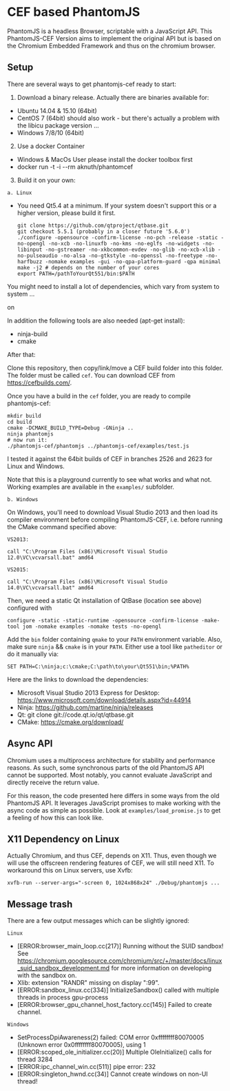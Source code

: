 # CEF based PhantomJS

PhantomJS is a headless Browser, scriptable with a JavaScript API. This PhantomJS-CEF Version aims to implement the original API but is based on the Chromium Embedded Framework and thus on the chromium browser.

## Setup

There are several ways to get phantomjs-cef ready to start:

1. Download a binary release. Actually there are binaries available for:
  - Ubuntu 14.04 & 15.10 (64bit)
  - CentOS 7 (64bit) should also work - but there's actually a problem with the libicu package version ...
  - Windows 7/8/10 (64bit)
  
2. Use a docker Container
 - Windows & MacOs User please install the docker toolbox first
 - docker run -t -i --rm aknuth/phantomcef

3. Build it on your own:

`a. Linux`
- You need Qt5.4 at a minimum. If your system doesn't support this or a higher version, please build it first.

      git clone https://github.com/qtproject/qtbase.git
	  git checkout 5.5.1 (probably in a closer future '5.6.0')
	  ./configure -opensource -confirm-license -no-pch -release -static -no-opengl -no-xcb -no-linuxfb -no-kms -no-eglfs -no-widgets -no-libinput -no-gstreamer -no-xkbcommon-evdev -no-glib -no-xcb-xlib -no-pulseaudio -no-alsa -no-gtkstyle -no-openssl -no-freetype -no-harfbuzz -nomake examples -gui -no-qpa-platform-guard -qpa minimal
	  make -j2 # depends on the number of your cores
	  export PATH=/pathToYourQt551/bin:$PATH

You might need to install a lot of dependencies, which vary from system to system ...

on 

In addition the following tools are also needed (apt-get install):
 - ninja-build 
 - cmake

After that:

Clone this repository, then copy/link/move a CEF build folder into this folder.
The folder must be called `cef`. You can download CEF from https://cefbuilds.com/.

Once you have a build in the `cef` folder, you are ready to compile phantomjs-cef:

    mkdir build
    cd build
    cmake -DCMAKE_BUILD_TYPE=Debug -GNinja ..
    ninja phantomjs
    # now run it:
    ./phantomjs-cef/phantomjs ../phantomjs-cef/examples/test.js

I tested it against the 64bit builds of CEF in branches 2526 and 2623 for Linux
and Windows.

Note that this is a playground currently to see what works and what not. Working
examples are available in the `examples/` subfolder.

`b. Windows`

On Windows, you'll need to download Visual Studio 2013 and then load its compiler
environment before compiling PhantomJS-CEF, i.e. before running the CMake command
specified above:

`VS2013:`

    call "C:\Program Files (x86)\Microsoft Visual Studio 12.0\VC\vcvarsall.bat" amd64

`VS2015:`

	call "C:\Program Files (x86)\Microsoft Visual Studio 14.0\VC\vcvarsall.bat" amd64

Then, we need a static Qt installation of QtBase (location see above) configured with

    configure -static -static-runtime -opensource -confirm-license -make-tool jom -nomake examples -nomake tests -no-opengl

Add the `bin` folder containing `qmake` to your `PATH` environment
variable. Also, make sure `ninja` && `cmake` is in your `PATH`.
Either use a tool like `patheditor` or do it manually via:

    SET PATH=C:\ninja;c:\cmake;C:\path\to\your\Qt551\bin;%PATH%

Here are the links to download the dependencies:

* Microsoft Visual Studio 2013 Express for Desktop: https://www.microsoft.com/download/details.aspx?id=44914
* Ninja: https://github.com/martine/ninja/releases
* Qt: git clone git://code.qt.io/qt/qtbase.git
* CMake: https://cmake.org/download/

## Async API

Chromium uses a multiprocess architecture for stability and performance reasons.
As such, some synchronous parts of the old PhantomJS API cannot be supported.
Most notably, you cannot evaluate JavaScript and directly receive the return
value.

For this reason, the code presented here differs in some ways from the old
PhantomJS API. It leverages JavaScript promises to make working with the async
code as simple as possible. Look at `examples/load_promise.js` to get a feeling
of how this can look like.

## X11 Dependency on Linux

Actually Chromium, and thus CEF, depends on X11. Thus, even though we will use the
offscreen rendering features of CEF, we will still need X11. To workaround this
on Linux servers, use Xvfb:

    xvfb-run --server-args="-screen 0, 1024x868x24" ./Debug/phantomjs ...

## Message trash
There are a few output messages which can be slightly ignored:

`Linux`
 - [ERROR:browser_main_loop.cc(217)] Running without the SUID sandbox! See https://chromium.googlesource.com/chromium/src/+/master/docs/linux_suid_sandbox_development.md for more information on developing with the sandbox on.
 - Xlib:  extension "RANDR" missing on display ":99".
 - [ERROR:sandbox_linux.cc(334)] InitializeSandbox() called with multiple threads in process gpu-process
 - [ERROR:browser_gpu_channel_host_factory.cc(145)] Failed to create channel. 

`Windows`
 - SetProcessDpiAwareness(2) failed: COM error 0xffffffff80070005  (Unknown error 0x0ffffffff80070005), using 1
 - [ERROR:scoped_ole_initializer.cc(20)] Multiple OleInitialize() calls for thread 3284
 - [ERROR:ipc_channel_win.cc(511)] pipe error: 232
 - [ERROR:singleton_hwnd.cc(34)] Cannot create windows on non-UI thread!
